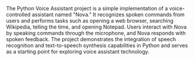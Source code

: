 The Python Voice Assistant project is a simple implementation of a voice-controlled assistant named "Nova." It recognizes spoken commands from users and performs tasks such as opening a web browser, searching Wikipedia, telling the time, and opening Notepad. Users interact with Nova by speaking commands through the microphone, and Nova responds with spoken feedback. The project demonstrates the integration of speech recognition and text-to-speech synthesis capabilities in Python and serves as a starting point for exploring voice assistant technology.
